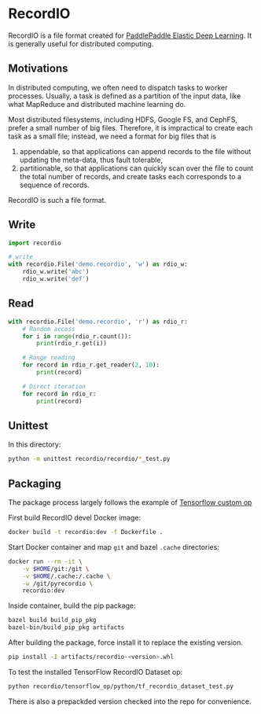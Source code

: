 # RecordIO

RecordIO is a file format created for [PaddlePaddle Elastic Deep Learning](https://kubernetes.io/blog/2017/12/paddle-paddle-fluid-elastic-learning/).  It is generally useful for distributed computing.

## Motivations

In distributed computing, we often need to dispatch tasks to worker processes.  Usually, a task is defined as a partition of the input data, like what MapReduce and distributed machine learning do.

Most distributed filesystems, including HDFS, Google FS, and CephFS, prefer a small number of big files.  Therefore, it is impractical to create each task as a small file; instead, we need a format for big files that is

1. appendable, so that applications can append records to the file without updating the meta-data, thus fault tolerable,
2. partitionable, so that applications can quickly scan over the file to count the total number of records, and create tasks each corresponds to a sequence of records.

RecordIO is such a file format.

## Write 

```python
import recordio

# write
with recordio.File('demo.recordio', 'w') as rdio_w: 
    rdio_w.write('abc')
    rdio_w.write('def')
```

## Read

```python
with recordio.File('demo.recordio', 'r') as rdio_r:
    # Random access
    for i in range(rdio_r.count()):
        print(rdio_r.get(i))

    # Range reading
    for record in rdio_r.get_reader(2, 10):
        print(record)

    # Direct iteration
    for record in rdio_r:
        print(record)
```

## Unittest

In this directory:

```bash
python -m unittest recordio/recordio/*_test.py
```

## Packaging

The package process largely follows the example of [Tensorflow custom op](https://github.com/tensorflow/custom-op)

First build RecordIO devel Docker image:
```bash
docker build -t recordio:dev -f Dockerfile .
```

Start Docker container and map `git` and bazel `.cache` directories:
```bash
docker run --rm -it \
    -v $HOME/git:/git \
    -v $HOME/.cache:/.cache \
    -w /git/pyrecordio \
    recordio:dev
```

Inside container, build the pip package:
```bash
bazel build build_pip_pkg 
bazel-bin/build_pip_pkg artifacts
```

After building the package, force install it to replace the existing version.
```bash
pip install -I artifacts/recordio-<version>.whl
```

To test the installed TensorFlow RecordIO Dataset op:
```bash
python recordio/tensorflow_op/python/tf_recordio_dataset_test.py
```

There is also a prepackded version checked into the repo for convenience.
